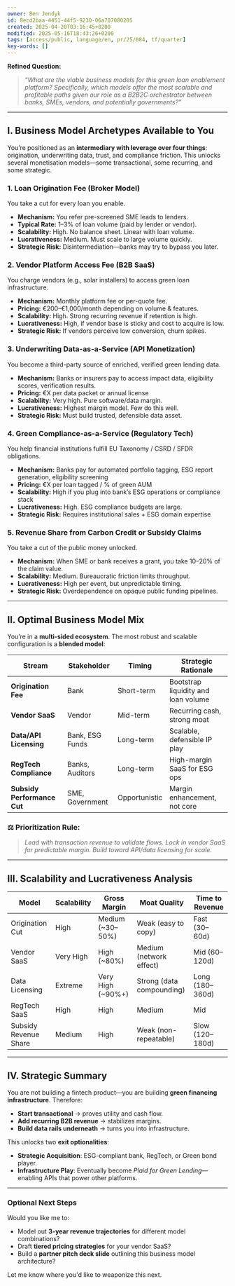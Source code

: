 ```yaml
---
owner: Ben Jendyk
id: 8ecd2baa-4451-44f5-9230-06a707080205
created: 2025-04-20T03:16:45+0200
modified: 2025-05-16T18:43:26+0200
tags: [access/public, language/en, pr/25/084, tf/quarter]
key-words: []
---
```


**Refined Question:**

> *“What are the viable business models for this green loan enablement platform? Specifically, which models offer the most scalable and profitable paths given our role as a B2B2C orchestrator between banks, SMEs, vendors, and potentially governments?”*

---

## I. **Business Model Archetypes Available to You**

You’re positioned as an **intermediary with leverage over four things**: origination, underwriting data, trust, and compliance friction. This unlocks several monetisation models—some transactional, some recurring, and some strategic.

### 1. **Loan Origination Fee (Broker Model)**  
You take a cut for every loan you enable.

- **Mechanism:** You refer pre-screened SME leads to lenders.
- **Typical Rate:** 1–3% of loan volume (paid by lender or vendor).
- **Scalability:** High. No balance sheet. Linear with loan volume.
- **Lucrativeness:** Medium. Must scale to large volume quickly.
- **Strategic Risk:** Disintermediation—banks may try to bypass you later.

### 2. **Vendor Platform Access Fee (B2B SaaS)**  
You charge vendors (e.g., solar installers) to access green loan infrastructure.

- **Mechanism:** Monthly platform fee or per-quote fee.
- **Pricing:** €200–€1,000/month depending on volume & features.
- **Scalability:** High. Strong recurring revenue if retention is high.
- **Lucrativeness:** High, if vendor base is sticky and cost to acquire is low.
- **Strategic Risk:** If vendors perceive low conversion, churn spikes.

### 3. **Underwriting Data-as-a-Service (API Monetization)**  
You become a third-party source of enriched, verified green lending data.

- **Mechanism:** Banks or insurers pay to access impact data, eligibility scores, verification results.
- **Pricing:** €X per data packet or annual license
- **Scalability:** Very high. Pure software/data margin.
- **Lucrativeness:** Highest margin model. Few do this well.
- **Strategic Risk:** Must build trusted, defensible data asset.

### 4. **Green Compliance-as-a-Service (Regulatory Tech)**  
You help financial institutions fulfill EU Taxonomy / CSRD / SFDR obligations.

- **Mechanism:** Banks pay for automated portfolio tagging, ESG report generation, eligibility screening
- **Pricing:** €X per loan tagged / % of green AUM
- **Scalability:** High if you plug into bank’s ESG operations or compliance stack
- **Lucrativeness:** High. ESG compliance budgets are large.
- **Strategic Risk:** Requires institutional sales + ESG domain expertise

### 5. **Revenue Share from Carbon Credit or Subsidy Claims**  
You take a cut of the public money unlocked.

- **Mechanism:** When SME or bank receives a grant, you take 10–20% of the claim value.
- **Scalability:** Medium. Bureaucratic friction limits throughput.
- **Lucrativeness:** High per event, but unpredictable timing.
- **Strategic Risk:** Overdependence on opaque public funding pipelines.

---

## II. **Optimal Business Model Mix**

You’re in a **multi-sided ecosystem**. The most robust and scalable configuration is a **blended model**:

| Stream | Stakeholder | Timing | Strategic Rationale |
|--------|-------------|--------|----------------------|
| **Origination Fee** | Bank | Short-term | Bootstrap liquidity and loan volume |
| **Vendor SaaS** | Vendor | Mid-term | Recurring cash, strong moat |
| **Data/API Licensing** | Bank, ESG Funds | Long-term | Scalable, defensible IP play |
| **RegTech Compliance** | Banks, Auditors | Long-term | High-margin SaaS for ESG ops |
| **Subsidy Performance Cut** | SME, Government | Opportunistic | Margin enhancement, not core |

### ⚖️ Prioritization Rule:
> *Lead with transaction revenue to validate flows. Lock in vendor SaaS for predictable margin. Build toward API/data licensing for scale.*

---

## III. **Scalability and Lucrativeness Analysis**

| Model | Scalability | Gross Margin | Moat Quality | Time to Revenue |
|-------|-------------|--------------|--------------|-----------------|
| Origination Cut | High | Medium (~30–50%) | Weak (easy to copy) | Fast (30–60d) |
| Vendor SaaS | Very High | High (~80%) | Medium (network effect) | Mid (60–120d) |
| Data Licensing | Extreme | Very High (~90%+) | Strong (data compounding) | Long (180–360d) |
| RegTech SaaS | High | High | Medium | Mid |
| Subsidy Revenue Share | Medium | High | Weak (non-repeatable) | Slow (120–180d) |

---

## IV. **Strategic Summary**

You are not building a fintech product—you are building **green financing infrastructure**. Therefore:

- **Start transactional** → proves utility and cash flow.
- **Add recurring B2B revenue** → stabilizes margins.
- **Build data rails underneath** → turns you into infrastructure.

This unlocks two **exit optionalities**:
- **Strategic Acquisition**: ESG-compliant bank, RegTech, or Green bond player.
- **Infrastructure Play**: Eventually become *Plaid for Green Lending*—enabling APIs that power other platforms.

---

### Optional Next Steps

Would you like me to:
- Model out **3-year revenue trajectories** for different model combinations?
- Draft **tiered pricing strategies** for your vendor SaaS?
- Build a **partner pitch deck slide** outlining this business model architecture?

Let me know where you'd like to weaponize this next.